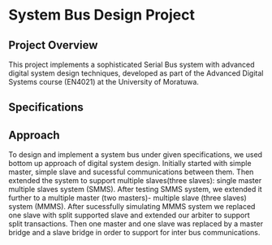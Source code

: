 # System Bus Design Project

## Project Overview

This project implements a sophisticated Serial Bus system with advanced digital system design techniques, developed as part of the Advanced Digital Systems course (EN4021) at the University of Moratuwa.

## Specifications

## Approach

To design and implement a system bus under given specifications, we used bottom up approach of digital system design. Initially started with simple master, simple slave and sucessful communications between them. Then extended the system to support multiple slaves(three slaves): single master multiple slaves system (SMMS). After testing SMMS system, we extended it further to a multiple master (two masters)- multiple slave (three slaves) system (MMMS). After sucessfully simulating MMMS system we replaced one slave with split supported slave and extended our arbiter to support split transactions. Then one master and one slave was replaced by a master bridge and a slave bridge in order to support for inter bus communications.